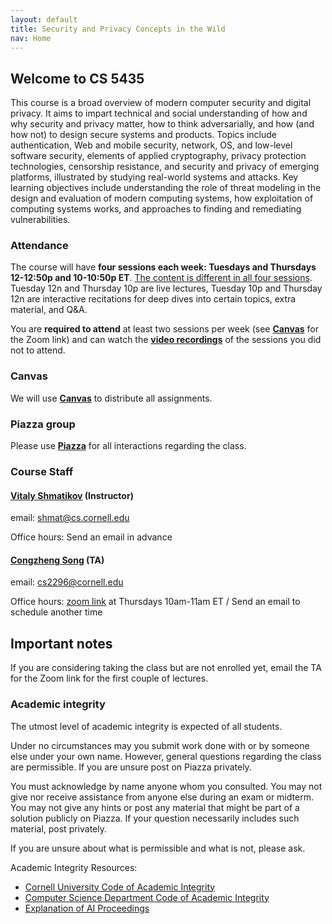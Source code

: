 ```yaml
---
layout: default
title: Security and Privacy Concepts in the Wild
nav: Home
---
```


## Welcome to CS 5435

This course is a broad overview of modern computer security and digital privacy.  It aims to impart technical and social understanding of how and why security and privacy matter, how to think adversarially, and how (and how not) to design secure systems and products. Topics include authentication, Web and mobile security, network, OS, and low-level software security, elements of applied cryptography, privacy protection technologies, censorship resistance, and security and privacy of emerging platforms, illustrated by studying real-world systems and attacks. Key learning objectives include understanding the role of threat modeling in the design and evaluation of modern computing systems, how exploitation of computing systems works, and approaches to finding and remediating vulnerabilities.

### Attendance

The course will have <b>four sessions each week: Tuesdays and Thursdays 12-12:50p and 10-10:50p ET</b>.  <u>The content is different in 
all four sessions</u>.  Tuesday 12n and Thursday 10p are live lectures, Tuesday 10p and Thursday 12n are interactive recitations for deep dives into certain topics, extra material, and Q&A.

You are <b>required to attend</b> at least two sessions per week (see [**Canvas**]({{site.data.main.canvas}}) for the Zoom link) and can watch the [**video recordings**]({{site.data.main.video}}) of the sessions you did not to attend.

### Canvas

We will use [**Canvas**]({{site.data.main.canvas}}) to distribute all assignments.

### Piazza group

Please use [**Piazza**]({{site.data.main.piazza}}) for all interactions regarding the class.

###  Course Staff

#### [**Vitaly Shmatikov**](http://www.cs.cornell.edu/~shmat/) (Instructor)  
email: shmat@cs.cornell.edu

Office hours:  Send an email in advance

#### [**Congzheng Song**](http://www.cs.cornell.edu/~csong/) (TA)
email: cs2296@cornell.edu

Office hours: [zoom link](https://cornell.zoom.us/j/9670902372?pwd=Y1VpUFpvQTRXSEJBWU9jZFUzTkNmdz09) at Thursdays 10am-11am ET / Send an email to schedule another time

## Important notes

If you are considering taking the class but are not enrolled yet, email the TA for the Zoom link for
the first couple of lectures.

### Academic integrity

The utmost level of academic integrity is expected of all students.

Under no circumstances may you submit work done with or by someone else under your own name. However, general questions regarding the class are permissible. If you are unsure post on Piazza privately.

You must acknowledge by name anyone whom you consulted. You may not give nor receive assistance from anyone else during an exam or midterm. You may not give any hints or post any material that might be part of a solution publicly on Piazza. If your question necessarily includes such material, post privately.

If you are unsure about what is permissible and what is not, please ask.

Academic Integrity Resources:

* [Cornell University Code of Academic Integrity](http://cuinfo.cornell.edu/aic.cfm)
* [Computer Science Department Code of Academic Integrity](http://www.cs.cornell.edu/undergrad/CSMajor#ai)
* [Explanation of AI Proceedings](http://www.theuniversityfaculty.cornell.edu/AcadInteg/)
